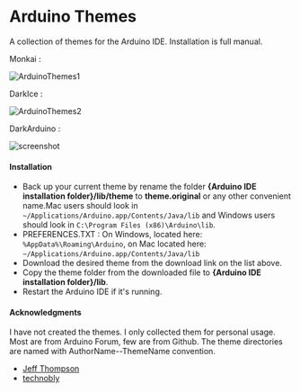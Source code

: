 # Arduino Themes
A collection of themes for the Arduino IDE. Installation is full manual. 

Monkai :

![ArduinoThemes1](https://raw.github.com/technobly/MonokaiArduinoTheme/master/screenshot.png)

DarkIce :

![ArduinoThemes2](https://raw.githubusercontent.com/AbhishekGhosh/Arduino-Themes/master/Venom791-DarkIce/screenshot.PNG)

DarkArduino :

![screenshot](https://raw.githubusercontent.com/jeffThompson/DarkArduinoTheme/master/screenshot.png)


#### Installation
- Back up your current theme by rename the folder **{Arduino IDE 
installation folder}/lib/theme** to **theme.original** or any other 
convenient name.Mac users should look in 
`~/Applications/Arduino.app/Contents/Java/lib` and Windows users should 
look in `C:\Program Files (x86)\Arduino\lib`.
- PREFERENCES.TXT : On Windows, located here: 
`%AppData%\Roaming\Arduino`, on Mac located here: 
`~/Applications/Arduino.app/Contents/Java/lib` 
- Download the desired theme from the download link on the list above.
- Copy the theme folder from the downloaded file to **{Arduino IDE 
installation folder}/lib**.
- Restart the Arduino IDE if it's running.


#### Acknowledgments
I have not created the themes. I only collected them for personal usage. 
Most are from Arduino Forum, few are from Github. The theme directories 
are named with AuthorName--ThemeName convention. 

- [Jeff Thompson](https://github.com/jeffThompson/DarkArduinoTheme)
- [technobly](https://github.com/technobly/MonokaiArduinoTheme)
